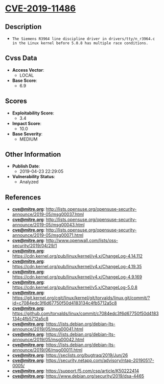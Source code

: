 
# [CVE-2019-11486](https://cve.mitre.org/cgi-bin/cvename.cgi?name=CVE-2019-11486)

## Description

- `The Siemens R3964 line discipline driver in drivers/tty/n_r3964.c in the Linux kernel before 5.0.8 has multiple race conditions.`

## Cvss Data

- **Access Vector**:
  - LOCAL
- **Base Score**:
  - 6.9

## Scores

- **Exploitability Score**:
  - 3.4
- **Impact Score**:
  - 10.0
- **Base Severity**:
  - MEDIUM

## Other Information

- **Publish Date**:
  - 2019-04-23 22:29:05
- **Vulnerability Status**:
  - Analyzed

## References

- **cve@mitre.org**: http://lists.opensuse.org/opensuse-security-announce/2019-05/msg00037.html
- **cve@mitre.org**: http://lists.opensuse.org/opensuse-security-announce/2019-05/msg00043.html
- **cve@mitre.org**: http://lists.opensuse.org/opensuse-security-announce/2019-05/msg00071.html
- **cve@mitre.org**: http://www.openwall.com/lists/oss-security/2019/04/29/1
- **cve@mitre.org**: https://cdn.kernel.org/pub/linux/kernel/v4.x/ChangeLog-4.14.112
- **cve@mitre.org**: https://cdn.kernel.org/pub/linux/kernel/v4.x/ChangeLog-4.19.35
- **cve@mitre.org**: https://cdn.kernel.org/pub/linux/kernel/v4.x/ChangeLog-4.9.169
- **cve@mitre.org**: https://cdn.kernel.org/pub/linux/kernel/v5.x/ChangeLog-5.0.8
- **cve@mitre.org**: https://git.kernel.org/cgit/linux/kernel/git/torvalds/linux.git/commit/?id=c7084edc3f6d67750f50d4183134c4fb5712a5c8
- **cve@mitre.org**: https://github.com/torvalds/linux/commit/c7084edc3f6d67750f50d4183134c4fb5712a5c8
- **cve@mitre.org**: https://lists.debian.org/debian-lts-announce/2019/05/msg00041.html
- **cve@mitre.org**: https://lists.debian.org/debian-lts-announce/2019/05/msg00042.html
- **cve@mitre.org**: https://lists.debian.org/debian-lts-announce/2019/06/msg00011.html
- **cve@mitre.org**: https://seclists.org/bugtraq/2019/Jun/26
- **cve@mitre.org**: https://security.netapp.com/advisory/ntap-20190517-0005/
- **cve@mitre.org**: https://support.f5.com/csp/article/K50222414
- **cve@mitre.org**: https://www.debian.org/security/2019/dsa-4465
